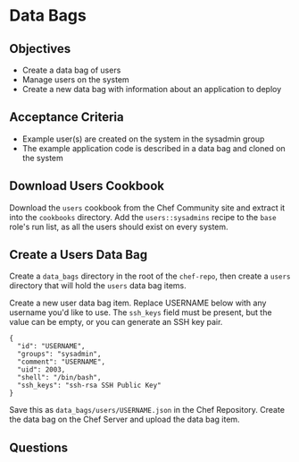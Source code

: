 Data Bags
======================

## Objectives

* Create a data bag of users
* Manage users on the system
* Create a new data bag with information about an application to deploy

## Acceptance Criteria

* Example user(s) are created on the system in the sysadmin group
* The example application code is described in a data bag and cloned on the system

## Download Users Cookbook

Download the `users` cookbook from the Chef Community site and extract it into the `cookbooks` directory. Add the `users::sysadmins` recipe to the `base` role's run list, as all the users should exist on every system.

## Create a Users Data Bag

Create a `data_bags` directory in the root of the `chef-repo`, then create a `users` directory that will hold the `users` data bag items.

Create a new user data bag item. Replace USERNAME below with any username you'd like to use. The `ssh_keys` field must be present, but the value can be empty, or you can generate an SSH key pair.

    {
      "id": "USERNAME",
      "groups": "sysadmin",
      "comment": "USERNAME",
      "uid": 2003,
      "shell": "/bin/bash",
      "ssh_keys": "ssh-rsa SSH Public Key"
    }

Save this as `data_bags/users/USERNAME.json` in the Chef Repository. Create the data bag on the Chef Server and upload the data bag item.

## Questions
